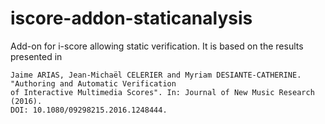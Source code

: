 # iscore-addon-staticanalysis

Add-on for i-score allowing static verification. It is based on the results presented in

    Jaime ARIAS, Jean-Michaël CELERIER and Myriam DESIANTE-CATHERINE. "Authoring and Automatic Verification 
    of Interactive Multimedia Scores". In: Journal of New Music Research (2016). 
    DOI: 10.1080/09298215.2016.1248444.

